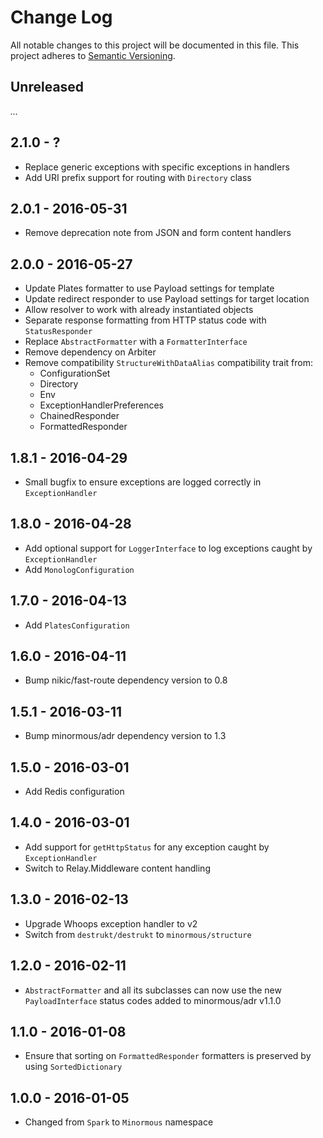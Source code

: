 # Change Log

All notable changes to this project will be documented in this file.
This project adheres to [Semantic Versioning](http://semver.org/).

## Unreleased

_..._

## 2.1.0 - ?

- Replace generic exceptions with specific exceptions in handlers
- Add URI prefix support for routing with `Directory` class

## 2.0.1 - 2016-05-31

- Remove deprecation note from JSON and form content handlers

## 2.0.0 - 2016-05-27

- Update Plates formatter to use Payload settings for template
- Update redirect responder to use Payload settings for target location
- Allow resolver to work with already instantiated objects
- Separate response formatting from HTTP status code with `StatusResponder`
- Replace `AbstractFormatter` with a `FormatterInterface`
- Remove dependency on Arbiter
- Remove compatibility `StructureWithDataAlias` compatibility trait from:
  - ConfigurationSet
  - Directory
  - Env
  - ExceptionHandlerPreferences
  - ChainedResponder
  - FormattedResponder

## 1.8.1 - 2016-04-29

- Small bugfix to ensure exceptions are logged correctly in `ExceptionHandler`

## 1.8.0 - 2016-04-28

- Add optional support for `LoggerInterface` to log exceptions caught by `ExceptionHandler`
- Add `MonologConfiguration`

## 1.7.0 - 2016-04-13

- Add `PlatesConfiguration`

## 1.6.0 - 2016-04-11

- Bump nikic/fast-route dependency version to 0.8

## 1.5.1 - 2016-03-11

- Bump minormous/adr dependency version to 1.3

## 1.5.0 - 2016-03-01

- Add Redis configuration

## 1.4.0 - 2016-03-01

- Add support for `getHttpStatus` for any exception caught by `ExceptionHandler`
- Switch to Relay.Middleware content handling

## 1.3.0 - 2016-02-13

- Upgrade Whoops exception handler to v2
- Switch from `destrukt/destrukt` to `minormous/structure`

## 1.2.0 - 2016-02-11

- `AbstractFormatter` and all its subclasses can now use the new `PayloadInterface` status codes added to minormous/adr v1.1.0

## 1.1.0 - 2016-01-08

- Ensure that sorting on `FormattedResponder` formatters is preserved by using `SortedDictionary`

## 1.0.0 - 2016-01-05

- Changed from `Spark` to `Minormous` namespace
